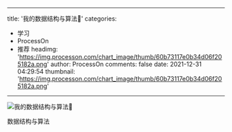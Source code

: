 
---
title: '我的数据结构与算法🥶'
categories: 
 - 学习
 - ProcessOn
 - 推荐
headimg: 'https://img.processon.com/chart_image/thumb/60b73117e0b34d06f205182a.png'
author: ProcessOn
comments: false
date: 2021-12-31 04:29:54
thumbnail: 'https://img.processon.com/chart_image/thumb/60b73117e0b34d06f205182a.png'
---

<div>   
<img class="thumb" alt="我的数据结构与算法🥶" src="https://img.processon.com/chart_image/thumb/60b73117e0b34d06f205182a.png" referrerpolicy="no-referrer">
<p>数据结构与算法</p>  
</div>
            
